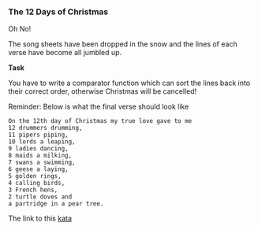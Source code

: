 ### The 12 Days of Christmas

Oh No!

The song sheets have been dropped in the snow and the lines of each verse have become all jumbled up.

**Task**  

You have to write a comparator function which can sort the lines back into their correct order, otherwise Christmas will be cancelled!

Reminder: Below is what the final verse should look like
```
On the 12th day of Christmas my true love gave to me
12 drummers drumming,
11 pipers piping, 
10 lords a leaping, 
9 ladies dancing, 
8 maids a milking,
7 swans a swimming, 
6 geese a laying, 
5 golden rings, 
4 calling birds,
3 French hens, 
2 turtle doves and 
a partridge in a pear tree.
```
The link to this [kata](https://www.codewars.com/kata/the-12-days-of-christmas/java)
